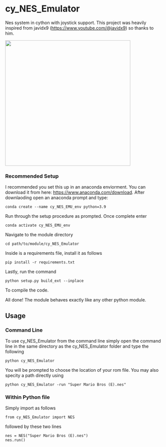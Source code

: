# cy_NES_Emulator
Nes system in cython with joystick support. 
This project was heavily inspired from javidx9 (https://www.youtube.com/@javidx9) so thanks to him.

<img src="smb.gif" width="400"/>


### Recommended Setup
I recommended you set this up in an anaconda enviorment. You can download it from here: https://www.anaconda.com/download. After downlaoding open an anaconda prompt and type:
```
conda create --name cy_NES_EMU_env python=3.9
```
Run through the setup procedure as prompted. 
Once complete enter
```
conda activate cy_NES_EMU_env
```
Navigate to the module directory
```
cd path/to/module/cy_NES_Emulator
```
Inside is a requirements file, install it as follows
```
pip install -r requirements.txt
```
Lastly, run the command
```
python setup.py build_ext --inplace
```

To compile the code.

All done! The module behaves exactly like any other python module.

## Usage
### Command Line
To use cy_NES_Emulator from the command line simply open the command line in the same directory as the cy_NES_Emulator folder and type the following
```
python cy_NES_Emulator
```

You will be prompted to choose the location of your rom file.
You may also specity a path directly using

```
python cy_NES_Emulator -run "Super Mario Bros (E).nes"
```

### Within Python file
Simply import as follows
```
from cy_NES_Emulator import NES
```
followed by these two lines
```
nes = NES("Super Mario Bros (E).nes")
nes.run()
```



